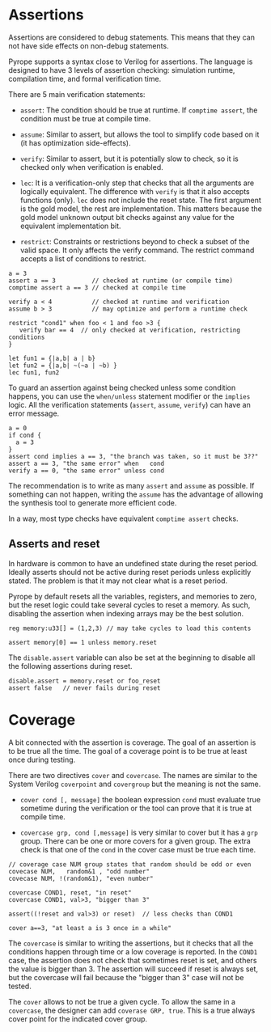 # Assertions

Assertions are considered to debug statements. This means that they can not
have side effects on non-debug statements.

Pyrope supports a syntax close to Verilog for assertions. The language is
designed to have 3 levels of assertion checking: simulation runtime,
compilation time, and formal verification time.

There are 5 main verification statements: 

* `assert`: The condition should be true at runtime. If `comptime assert`, the
  condition must be true at compile time.

* `assume`: Similar to assert, but allows the tool to simplify code based on it
  (it has optimization side-effects). 

* `verify`: Similar to assert, but it is potentially slow to check, so it is
  checked only when verification is enabled.

* `lec`: It is a verification-only step that checks that all the arguments are
  logically equivalent. The difference with `verify` is that it also accepts
  functions (only). `lec` does not include the reset state. The first argument
  is the gold model, the rest are implementation. This matters because the gold
  model unknown output bit checks against any value for the equivalent
  implementation bit.

* `restrict`: Constraints or restrictions beyond to check a subset of the
  valid space. It only affects the verify command. The restrict command
  accepts a list of conditions to restrict.


```pyrope
a = 3
assert a == 3          // checked at runtime (or compile time)
comptime assert a == 3 // checked at compile time

verify a < 4           // checked at runtime and verification
assume b > 3           // may optimize and perform a runtime check

restrict "cond1" when foo < 1 and foo >3 {
   verify bar == 4  // only checked at verification, restricting conditions
}

let fun1 = {|a,b| a | b}
let fun2 = {|a,b| ~(~a | ~b) }
lec fun1, fun2
```

To guard an assertion against being checked unless some condition happens, you
can use the `when/unless` statement modifier or the `implies` logic. All the
verification statements (`assert`, `assume`, `verify`) can have an error
message.

```pyrope
a = 0
if cond {
  a = 3
}
assert cond implies a == 3, "the branch was taken, so it must be 3??"
assert a == 3, "the same error" when   cond
verify a == 0, "the same error" unless cond
```


The recommendation is to write as many `assert` and `assume` as possible. If
something can not happen, writing the `assume` has the advantage of allowing
the synthesis tool to generate more efficient code.

In a way, most type checks have equivalent `comptime assert` checks.

## Asserts and reset

In hardware is common to have an undefined state during the reset period. Ideally
asserts should not be active during reset periods unless explicitly stated. The
problem is that it may not clear what is a reset period.


Pyrope by default resets all the variables, registers, and memories to zero,
but the reset logic could take several cycles to reset a memory. As such,
disabling the assertion when indexing arrays may be the best solution.

```
reg memory:u33[] = (1,2,3) // may take cycles to load this contents

assert memory[0] == 1 unless memory.reset 
```

The `disable.assert` variable can also be set at the beginning to disable all
the following assertions during reset.

```
disable.assert = memory.reset or foo_reset
assert false   // never fails during reset
```

# Coverage

A bit connected with the assertion is coverage. The goal of an assertion is to be
true all the time. The goal of a coverage point is to be true at least once
during testing.


There are two directives `cover` and `covercase`. The names are similar to the
System Verilog `coverpoint` and `covergroup` but the meaning is not the same.

* `cover cond [, message]` the boolean expression `cond` must evaluate true
  sometime during the verification or the tool can prove that it is true at
  compile time.

* `covercase grp, cond [,message]` is very similar to cover but it has a `grp`
  group. There can be one or more covers for a given group. The extra check is
  that one of the `cond` in the cover case must be true each time. 


```pyrope
// coverage case NUM group states that random should be odd or even
covecase NUM,   random&1 , "odd number"
covecase NUM, !(random&1), "even number"

covercase COND1, reset, "in reset"
covercase COND1, val>3, "bigger than 3"

assert((!reset and val>3) or reset)  // less checks than COND1

cover a==3, "at least a is 3 once in a while"
```

The `covercase` is similar to writing the assertions, but it checks that all
the conditions happen through time or a low coverage is reported. In the
`COND1` case, the assertion does not check that sometimes reset is set, and
others the value is bigger than 3.  The assertion will succeed if reset is always
set, but the covercase will fail because the "bigger than 3" case will not be
tested.


The `cover` allows to not be true a given cycle. To allow the same in a
`covercase`, the designer can add `coverase GRP, true`. This is a true always
cover point for the indicated cover group.

